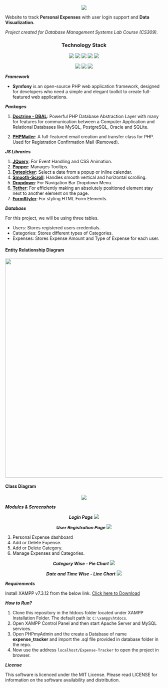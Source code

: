 
<p align="center">
<img src="https://user-images.githubusercontent.com/94285514/141747267-0d3d8d3b-d835-4487-9523-4bc54b319ffb.png" />
</p>

Website to track **Personal Expenses** with user login support and **Data Visualization.**

_Project created for Database Management Systems Lab Course (CS309)._

<h3 align="center">Technology Stack</h3>

<p align=center>

<img src="https://img.shields.io/badge/Xampp-F37623?style=for-the-badge&logo=xampp&logoColor=white" />
<img src="https://img.shields.io/badge/PHP-v7.3.12-777BB4?&style=for-the-badge&logo=php&?labelColor=777BB4&logoColor=white" />
<img src="https://img.shields.io/badge/symfony-%23000000.svg?style=for-the-badge&logo=symfony&logoColor=white" />
<img src="https://img.shields.io/badge/MySQL-005C84?style=for-the-badge&logo=mysql&logoColor=white" />
<img src="https://img.shields.io/badge/apache-%23D42029.svg?style=for-the-badge&logo=apache&logoColor=white" />

</p>

<p align="center">

<img src="https://img.shields.io/badge/HTML5-E34F26?style=for-the-badge&logo=html5&logoColor=white" />
<img src="https://img.shields.io/badge/CSS3-1572B6?style=for-the-badge&logo=css3&logoColor=white" />
<img src="https://img.shields.io/badge/JavaScript-323330?style=for-the-badge&logo=javascript&logoColor=F7DF1E" />

</p>

<!-- https://img.shields.io/badge/php-%23777BB4.svg?style=for-the-badge&logo=php&logoColor=white -->

**_Framework_**
- **Symfony** is an open-source PHP web application framework, designed for developers who need a simple and elegant toolkit to create full-featured web applications.

**_Packages_**

1. [**Doctrine - DBAL**](https://symfony.com/doc/current/doctrine.html): Powerful PHP Database Abstraction Layer with many for features for communication between a Computer Application and Relational Databases like MySQL, PostgreSQL, Oracle and SQLite.

2. [**PHPMailer**](https://github.com/infinitered/middleman-template/tree/master/source/libraries/vendor/phpmailer/phpmailer): A full-featured email creation and transfer class for PHP. Used for Registration Confirmation Mail (Removed).

**_JS Libraries_**

1. [**JQuery**](https://jquery.com/): For Event Handling and CSS Animation.
2. [**Popper**](https://github.com/popperjs/popper-core): Manages Tooltips.
3. [**Datepicker**](https://api.jqueryui.com/datepicker/): Select a date from a popup or inline calendar.
4. [**Smooth-Scroll**](https://github.com/cferdinandi/smooth-scroll): Handles smooth vertical and horizontal scrolling.
5. [**Dropdown**](https://getbootstrap.com/docs/4.0/components/dropdowns/): For Navigation Bar Dropdown Menu.
6. [**Tether**](http://tether.io/): For efficiently making an absolutely positioned element stay next to another element on the page.
7. [**FormStyler**](https://cdnjs.com/libraries/jQueryFormStyler): For styling HTML Form Elements.

**_Database_**

For this project, we will be using three tables.
 - Users: Stores registered users credentials.
 - Categories: Stores different types of Categories.
 - Expenses: Stores Expense Amount and Type of Expense for each user.

#### Entity Relationship Diagram
<p align="center">

<img src="https://user-images.githubusercontent.com/94285514/143078649-ca11abe6-7217-4614-9c33-350c6c34b651.jpg" width="700" height="">

</p>

#### Class Diagram
<p align="center">

<img src="https://user-images.githubusercontent.com/94285514/143071049-8af4925b-79fa-438c-a92e-efcbd2fd6ad0.jpg">

</p>

***Modules & Screenshots***


<p align="center">
<b><i>Login Page</i></b>
<img src="https://user-images.githubusercontent.com/94285514/143485149-3f251a62-1e4d-4f33-8e2c-c4b5d954d2f0.png">
</p>

<p align="center">
<b><i>User Registration Page</i></b>
<img src="https://user-images.githubusercontent.com/94285514/143485533-8ca75334-1264-400d-8685-e432a733576e.png">
</p>

3. Personal Expense dashboard
4. Add or Delete Expense.
5. Add or Delete Category.
6. Manage Expenses and Categories.
  
<p align="center">
<b><i>Category Wise - Pie Chart</i></b>
<img src="https://user-images.githubusercontent.com/94285514/143486071-afe218eb-979c-4450-ac50-8c473d0b106b.png">
</p>

<p align="center">
<b><i>Date and Time Wise - Line Chart</i></b>
<img src="https://user-images.githubusercontent.com/94285514/143486008-df4cfbd5-a42b-4dbb-9bd4-3a22ce959b62.png">
</p>

**_Requirements_**

Install XAMPP v7.3.12 from the below link. [Click here to Download](https://sourceforge.net/projects/xampp/files/XAMPP%20Windows/7.3.12/)

**_How to Run?_**

1. Clone this repository in the htdocs folder located under XAMPP Installation Folder. The default path is: ```C:\xampp\htdocs```.
2. Open XAMPP Control Panel and then start Apache Server and MySQL services.
3. Open PHPmyAdmin and the create a Database of name **expense_tracker** and import the .sql file provided in database folder in the repo.
4. Now use the address ```localhost/Expense-Tracker``` to open the project in browser.

**_License_**

This software is licenced under the MIT License. Please read LICENSE for information on the software availability and distribution.
